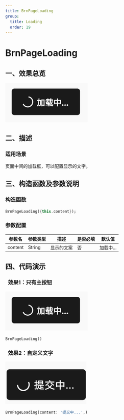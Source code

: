 ```yaml
---
title: BrnPageLoading
group:
  title: Loading
  order: 19
---
```


# BrnPageLoading

## 一、效果总览

![](./img/BrnPageLoadingDemo1.png)

## 二、描述

### 适用场景

页面中间的加载框，可以配置显示的文字。

## 三、构造函数及参数说明

### 构造函数

```dart
BrnPageLoading({this.content});
```
### 参数配置

| **参数名** | **参数类型** | **描述** | **是否必填** | **默认值** |
| --- | --- | --- | --- | --- |
| content | String | 显示的文案 | 否 | 加载中... |

## 四、代码演示

###  效果1：只有主按钮

![](./img/BrnPageLoadingDemo1.png) 


```dart
BrnPageLoading()  
```

###  效果2：自定义文字


![](./img/BrnPageLoadingDemo2.png) 


```dart
BrnPageLoading(content: '提交中...',)
```
